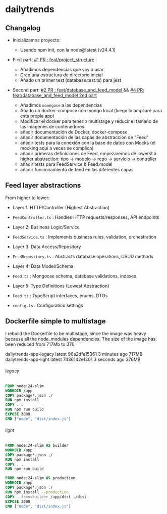 # dailytrends



## Changelog


- Inicializamos proyecto:
    - Usando npm init, con la node@latest (v24.4.1)

- First part: [#1 PR : feat/project_structure ](https://github.com/aabril/dailytrends/pull/1)
    - Añadimos dependencias que voy a usar 
    - Creo una estructura de directorio inicial
    - Añado un primer test (database.test.ts) para jest

- Second part: [#2 PR : feat/database_and_feed_model ](https://github.com/aabril/dailytrends/pull/2) && [#4 PR: feat/database_and_feed_model 2nd part](https://github.com/aabril/dailytrends/pull/4)
    - Añadimos `moongose` a las dependencias
    - Añado un docker-compose con mongo local (luego lo ampliaré para esta propia app)
    - Modificar el docker para tenerlo multistage y reducir el tamaño de las imagenes de contenedores
    - añadir documentación de Docker, docker-compose
    - añadir documentación de las capas de abstracción de "Feed"
    - añadir tests para la conexión con la base de datos con Mocks (el mocking aqui a veces se complica)
    - añadir primeras definiciones de Feed, empezaremos de lowerst a higher abstraction: tipo -> modelo -> repo -> servicio -> controller
    - añadir tests para FeedService & Feed.model 
    - añadir funcionamiento de feed en las diferentes capas

## Feed layer abstractions

From higher to lower:

- Layer 1: HTTP/Controller (Highest Abstraction)  
 - `FeedController.ts` : Handles HTTP requests/responses, API endpoints

- Layer 2: Business Logic/Service
 - `FeedService.ts`    : Implements business rules, validation, orchestration

- Layer 3: Data Access/Repository 
 - `FeedRepository.ts` : Abstracts database operations, CRUD methods

- Layer 4: Data Model/Schema
 - `Feed.ts`           : Mongoose schema, database validations, indexes

- Layer 5: Type Definitions (Lowest Abstraction) 
 - `Feed.ts`           : TypeScript interfaces, enums, DTOs
 - `config.ts`         : Configuration settings

## Dockerfile simple to multistage

I rebuild the Dockerfile to be multistage, since the image was heavy because all the node_modules dependencies.
The size of the image has been reduced from 717Mb to 376.

dailytrends-app-legacy    latest    96a2dfe15361   3 minutes ago   717MB
dailytrends-app-light     latest    7436142e1301   3 seconds ago   376MB


###### legacy 

```Dockerfile
FROM node:24-slim
WORKDIR /app
COPY package*.json ./
RUN npm install
COPY . .
RUN npm run build
EXPOSE 3000
CMD ["node", "dist/index.js"]
```

###### light

```Dockerfile
FROM node:24-slim AS builder
WORKDIR /app
COPY package*.json ./
RUN npm install
COPY . .
RUN npm run build

FROM node:24-slim AS production
WORKDIR /app
COPY package*.json ./
RUN npm install --production
COPY --from=builder /app/dist ./dist
EXPOSE 3000
CMD ["node", "dist/index.js"]

```



